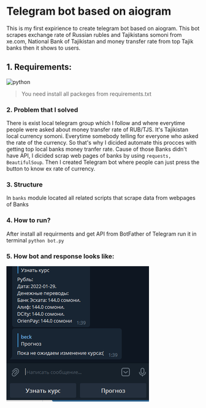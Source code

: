 # **Telegram bot**  based on aiogram
This is my first expirience to create telegram bot based on aiogram.
This bot scrapes exchange rate of Russian rubles and Tajikistans somoni
from xe.com, National Bank of Tajikistan and money transfer rate from 
top Tajik banks then it shows to users.


## 1. Requirements: 

![python](https://img.shields.io/badge/python-3.10.0-red)
 
> You need install all packeges from requirements.txt


### 2. Problem that I solved

There is exist local telegram group which I follow 
and where everytime people were asked about money transfer rate of RUB/TJS. 
It's Tajikistan local currency somoni. Everytime somebody telling for everyone who asked the rate of the currency.
So that's why I dicided automate this procces with getting top local banks money tranfer rate.
Cause of those Banks didn't have API, I dicided scrap web pages of banks 
by using `requests, BeautifulSoup`. Then I created Telegram bot where people can just press the button to know ex rate of currency.

### 3. Structure
In `banks` module located all related scripts that scrape data from webpages of Banks

### 4. How to run?
After install all requirments and get API from BotFather of Telegram run it in terminal `python bot.py`

### 5. How bot and response looks like: 
<img src="assets/sm.png" width="372" height="353" />


